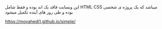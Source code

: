 این وبسایت فاقد بک اند بوده و فقط شامل HTML CSS میباشد که یک پروژه ی شخصی بوده و طی روز های آینده تکمیل میشود

https://movahedi1.github.io/simple/
